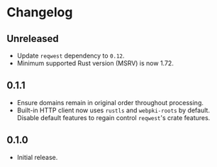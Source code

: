 # Changelog

## Unreleased

- Update `reqwest` dependency to `0.12`.
- Minimum supported Rust version (MSRV) is now 1.72.

## 0.1.1

- Ensure domains remain in original order throughout processing.
- Built-in HTTP client now uses `rustls` and `webpki-roots` by default. Disable default features to regain control `reqwest`'s crate features.

## 0.1.0

- Initial release.

